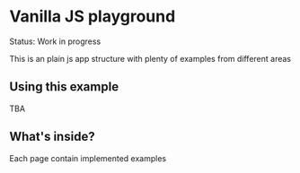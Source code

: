 # Vanilla JS playground

Status: Work in progress

This is an plain js app structure with plenty of examples from different areas

## Using this example

TBA

## What's inside?

Each page contain implemented examples

